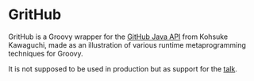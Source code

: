 # GritHub

GritHub is a Groovy wrapper for the [GitHub Java API](https://github.com/kohsuke/github-api) from Kohsuke Kawaguchi,
made as an illustration of various runtime metaprogramming techniques for Groovy.

It is not supposed to be used in production but as support for the [talk](http://t.co/9Z8cAdausE).
